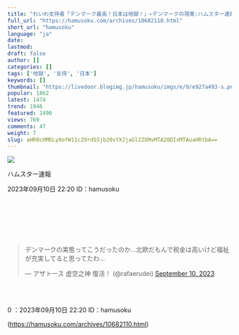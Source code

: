 ```yaml
---
title: "れいわ支持者「デンマーク最高！日本は地獄！」←デンマークの現実:ハムスター速報"
full_url: "https://hamusoku.com/archives/10682110.html"
short_url: "hamusoku"
language: "ja"
date: 
lastmod: 
draft: false
author: []
categories: []
tags: ['地獄', '支持', '日本']
keywords: []
thumbnail: "https://livedoor.blogimg.jp/hamusoku/imgs/e/9/e927a493-s.png"
popular: 1862
latest: 1474
trend: 1946
featured: 1490
views: 769
comments: 47
weight: 7
slug: aHR0cHM6Ly9oYW11c29rdS5jb20vYXJjaGl2ZXMvMTA2ODIxMTAuaHRtbA==
---
```


![](https://livedoor.blogimg.jp/hamusoku/imgs/e/9/e927a493-s.png)

<div><p>ハムスター速報</p> 2023年09月10日 22:20 ID：hamusoku<br> <br> <br> <br> <br> <br> <br> <blockquote class='twitter-tweet'><p lang='ja' dir='ltr'>デンマークの実態ってこうだったのか…北欧だもんで税金は高いけど福祉が充実してると思ってたわ…</p>— アザトース 虚空之神 復活！ (@rafaerudei) <a href='https://twitter.com/rafaerudei/status/1700815324390805828?ref_src=twsrc%5Etfw'>September 10, 2023</a></blockquote> <br> <br> <p>0 ：2023年09月10日 22:20 ID：hamusoku</p></div>

(https://hamusoku.com/archives/10682110.html)
